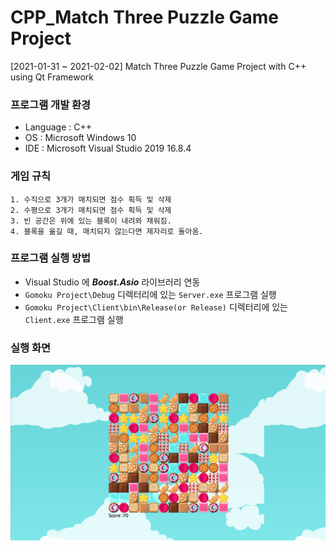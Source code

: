 # CPP_Match Three Puzzle Game Project
[2021-01-31 ~ 2021-02-02]  Match Three Puzzle Game Project with C++ using Qt Framework

### 프로그램 개발 환경
- Language : C++
- OS : Microsoft Windows 10
- IDE : Microsoft Visual Studio 2019 16.8.4

### 게임 규칙

```text
1. 수직으로 3개가 매치되면 점수 획득 및 삭제
2. 수평으로 3개가 매치되면 점수 획득 및 삭제
3. 빈 공간은 위에 있는 블록이 내려와 채워짐.
4. 블록을 옮길 때, 매치되지 않는다면 제자리로 돌아옴.
```

### 프로그램 실행 방법
- Visual Studio 에 ***Boost.Asio*** 라이브러리 연동
- `Gomoku Project\Debug` 디렉터리에 있는 `Server.exe` 프로그램 실행
- `Gomoku Project\Client\bin\Release(or Release)` 디렉터리에 있는 `Client.exe` 프로그램 실행

### 실행 화면

![Execution Screenshot](Images/picture.png)
